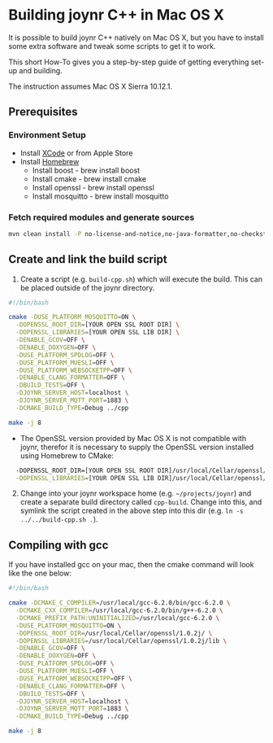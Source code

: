 # Building joynr C++ in Mac OS X
It is possible to build joynr C++ natively on Mac OS X, but you have to
install some extra software and tweak some scripts to get it to work.

This short How-To gives you a step-by-step guide of getting everything
set-up and building.

The instruction assumes Mac OS X Sierra 10.12.1.

## Prerequisites
### Environment Setup
* Install [XCode](https://developer.apple.com/xcode/) or from Apple Store
* Install [Homebrew](http://brew.sh/)
  * Install boost - brew install boost
  * Install cmake - brew install cmake
  * Install openssl - brew install openssl
  * Install mosquitto - brew install mosquitto

### Fetch required modules and generate sources
```bash
mvn clean install -P no-license-and-notice,no-java-formatter,no-checkstyle -DskipTests
```

## Create and link the build script
1.  Create a script (e.g. `build-cpp.sh`) which will execute the build.
This can be placed outside of the joynr directory.

```bash
#!/bin/bash

cmake -DUSE_PLATFORM_MOSQUITTO=ON \
  -DOPENSSL_ROOT_DIR=[YOUR OPEN SSL ROOT DIR] \
  -DOPENSSL_LIBRARIES=[YOUR OPEN SSL LIB DIR] \
  -DENABLE_GCOV=OFF \
  -DENABLE_DOXYGEN=OFF \
  -DUSE_PLATFORM_SPDLOG=OFF \
  -DUSE_PLATFORM_MUESLI=OFF \
  -DUSE_PLATFORM_WEBSOCKETPP=OFF \
  -DENABLE_CLANG_FORMATTER=OFF \
  -DBUILD_TESTS=OFF \
  -DJOYNR_SERVER_HOST=localhost \
  -DJOYNR_SERVER_MQTT_PORT=1883 \
  -DCMAKE_BUILD_TYPE=Debug ../cpp

make -j 8
```

  * The OpenSSL version provided by Mac OS X is not compatible with joynr, therefor it is necessary
  to supply the OpenSSL version installed using Homebrew to CMake:


```bash
  -DOPENSSL_ROOT_DIR=[YOUR OPEN SSL ROOT DIR]/usr/local/Cellar/openssl/1.0.2j/ \
  -DOPENSSL_LIBRARIES=[YOUR OPEN SSL LIB DIR]/usr/local/Cellar/openssl/1.0.2j/lib \
```

2. Change into your joynr workspace home (e.g. `~/projects/joynr`) and create a
separate build directory called `cpp-build`. Change into this, and symlink
the script created in the above step into this dir
(e.g. `ln -s ../../build-cpp.sh .`).


## Compiling with gcc

If you have installed gcc on your mac, then the cmake command will look like the one below:

```bash
#!/bin/bash

cmake -DCMAKE_C_COMPILER=/usr/local/gcc-6.2.0/bin/gcc-6.2.0 \
  -DCMAKE_CXX_COMPILER=/usr/local/gcc-6.2.0/bin/g++-6.2.0 \
  -DCMAKE_PREFIX_PATH:UNINITIALIZED=/usr/local/gcc-6.2.0 \
  -DUSE_PLATFORM_MOSQUITTO=ON \
  -DOPENSSL_ROOT_DIR=/usr/local/Cellar/openssl/1.0.2j/ \
  -DOPENSSL_LIBRARIES=/usr/local/Cellar/openssl/1.0.2j/lib \
  -DENABLE_GCOV=OFF \
  -DENABLE_DOXYGEN=OFF \
  -DUSE_PLATFORM_SPDLOG=OFF \
  -DUSE_PLATFORM_MUESLI=OFF \
  -DUSE_PLATFORM_WEBSOCKETPP=OFF \
  -DENABLE_CLANG_FORMATTER=OFF \
  -DBUILD_TESTS=OFF \
  -DJOYNR_SERVER_HOST=localhost \
  -DJOYNR_SERVER_MQTT_PORT=1883 \
  -DCMAKE_BUILD_TYPE=Debug ../cpp

make -j 8
```
